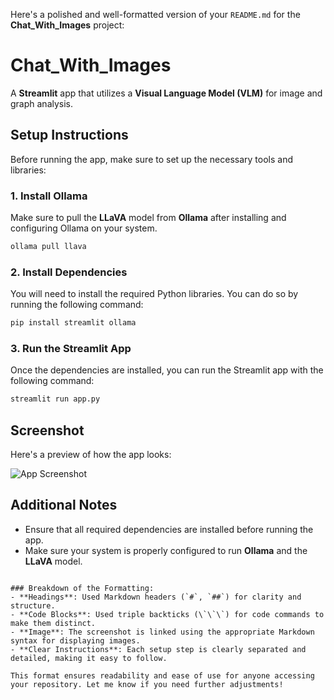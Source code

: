 Here's a polished and well-formatted version of your `README.md` for the **Chat_With_Images** project:
# Chat_With_Images

A **Streamlit** app that utilizes a **Visual Language Model (VLM)** for image and graph analysis.

## Setup Instructions

Before running the app, make sure to set up the necessary tools and libraries:

### 1. **Install Ollama**

Make sure to pull the **LLaVA** model from **Ollama** after installing and configuring Ollama on your system.

```bash
ollama pull llava
```


### 2. **Install Dependencies**

You will need to install the required Python libraries. You can do so by running the following command:

```bash
pip install streamlit ollama
```

### 3. **Run the Streamlit App**

Once the dependencies are installed, you can run the Streamlit app with the following command:

```bash
streamlit run app.py
```

## Screenshot

Here's a preview of how the app looks:

![App Screenshot](https://github.com/user-attachments/assets/5167128a-436b-4987-8243-ad8094b6c0cf)

## Additional Notes

- Ensure that all required dependencies are installed before running the app.
- Make sure your system is properly configured to run **Ollama** and the **LLaVA** model.
```

### Breakdown of the Formatting:
- **Headings**: Used Markdown headers (`#`, `##`) for clarity and structure.
- **Code Blocks**: Used triple backticks (\`\`\`) for code commands to make them distinct.
- **Image**: The screenshot is linked using the appropriate Markdown syntax for displaying images.
- **Clear Instructions**: Each setup step is clearly separated and detailed, making it easy to follow.

This format ensures readability and ease of use for anyone accessing your repository. Let me know if you need further adjustments!
